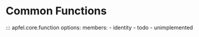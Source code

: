 # Common Functions

::: apfel.core.function
    options:
        members:
          - identity
          - todo
          - unimplemented
